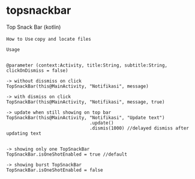 # topsnackbar
Top Snack Bar (kotlin)


`How to Use`
 ``` copy and locate files ```
 
 `Usage`
 ``` 
 
@parameter (context:Activity, title:String, subtitle:String, clickOnDismiss = false)

-> without dissmiss on click
TopSnackBar(this@MainActivity, "Notifikasi", message) 

-> with dismiss on click
TopSnackBar(this@MainActivity, "Notifikasi", message, true) 

-> update when still showing on top bar
TopSnackBar(this@MainActivity, "Notifikasi", "Update text")
                                .update()
                                .dismis(1000) //delayed dismiss after updating text
                                
                                
-> showing only one TopSnackBar
TopSnackBar.isOneShotEnabled = true //default

-> showing burst TopSnackBar
TopSnackBar.isOneShotEnabled = false

```
